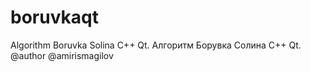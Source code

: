# boruvkaqt
Algorithm Boruvka Solina C++ Qt.
Алгоритм Борувка Солина C++ Qt.
@author @amirismagilov

